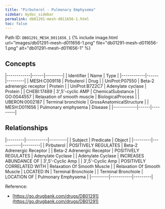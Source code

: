 ```yaml
---
title: "Pirbuterol - Pulmonary Emphysema"
sidebar: mydoc_sidebar
permalink: db01291-mesh-d011656-1.html
toc: false 
---
```



Path ID: `DB01291_MESH_D011656_1`
{% include image.html url="images/db01291-mesh-d011656-1.png" file="db01291-mesh-d011656-1.png" alt="db01291-mesh-d011656-1" %}

## Concepts

|------------|------|---------|
| Identifier | Name | Type    |
|------------|------|---------|
| MESH:C009118 | Pirbuterol | Drug |
| UniProt:P07550 | Beta-2 adrenergic receptor | Protein |
| UniProt:B7Z2C7 | Adenylate cyclase | Protein |
| CHEBI:17489 | 3',5'-cyclic AMP | ChemicalSubstance |
| GO:0044557 | Relaxation of smooth muscle | BiologicalProcess |
| UBERON:0002187 | Terminal bronchiole | GrossAnatomicalStructure |
| MESH:D011656 | Pulmonary emphysema | Disease |
|------------|------|---------|

## Relationships

|---------|-----------|---------|
| Subject | Predicate | Object  |
|---------|-----------|---------|
| Pirbuterol | POSITIVELY REGULATES | Beta-2 Adrenergic Receptor |
| Beta-2 Adrenergic Receptor | POSITIVELY REGULATES | Adenylate Cyclase |
| Adenylate Cyclase | INCREASES ABUNDANCE OF | 3',5'-Cyclic Amp |
| 3',5'-Cyclic Amp | POSITIVELY CORRELATED WITH | Relaxation Of Smooth Muscle |
| Relaxation Of Smooth Muscle | LOCATED IN | Terminal Bronchiole |
| Terminal Bronchiole | LOCATION OF | Pulmonary Emphysema |
|---------|-----------|---------|

Reference: 
  - [https://go.drugbank.com/drugs/DB01291](https://go.drugbank.com/drugs/DB01291)
